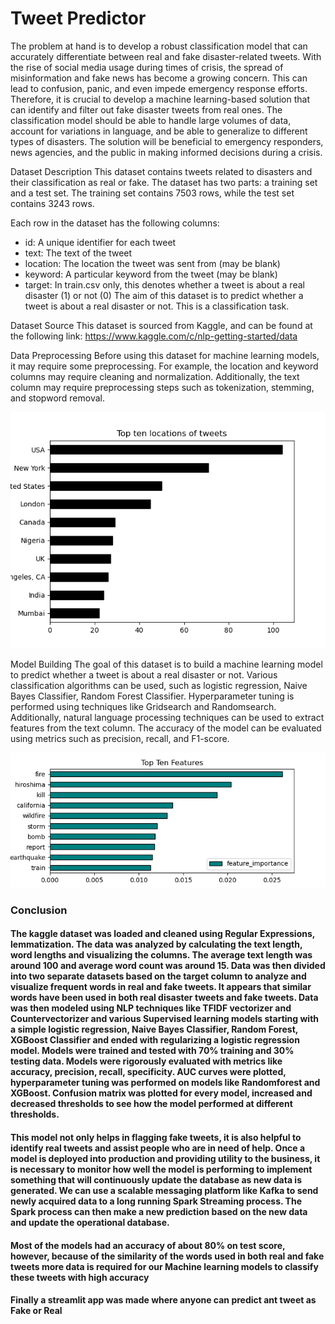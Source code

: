# Tweet Predictor

The problem at hand is to develop a robust classification model that can accurately differentiate between real and fake disaster-related tweets. With the rise of social media usage during times of crisis, the spread of misinformation and fake news has become a growing concern. This can lead to confusion, panic, and even impede emergency response efforts. Therefore, it is crucial to develop a machine learning-based solution that can identify and filter out fake disaster tweets from real ones. The classification model should be able to handle large volumes of data, account for variations in language, and be able to generalize to different types of disasters. The solution will be beneficial to emergency responders, news agencies, and the public in making informed decisions during a crisis.







Dataset Description
This dataset contains tweets related to disasters and their classification as real or fake. The dataset has two parts: a training set and a test set. The training set contains 7503 rows, while the test set contains 3243 rows.

Each row in the dataset has the following columns:

- id: A unique identifier for each tweet
- text: The text of the tweet
- location: The location the tweet was sent from (may be blank)
- keyword: A particular keyword from the tweet (may be blank)
- target: In train.csv only, this denotes whether a tweet is about a real disaster (1) or not (0)
The aim of this dataset is to predict whether a tweet is about a real disaster or not. This is a classification task.

Dataset Source
This dataset is sourced from Kaggle, and can be found at the following link: https://www.kaggle.com/c/nlp-getting-started/data

Data Preprocessing
Before using this dataset for machine learning models, it may require some preprocessing. For example, the location and keyword columns may require cleaning and normalization. Additionally, the text column may require preprocessing steps such as tokenization, stemming, and stopword removal.

![location](./images/location.png)


Model Building
The goal of this dataset is to build a machine learning model to predict whether a tweet is about a real disaster or not. Various classification algorithms can be used, such as logistic regression, Naive Bayes Classifier, Random Forest Classifier. Hyperparameter tuning is performed using techniques like Gridsearch and Randomsearch. Additionally, natural language processing techniques can be used to extract features from the text column. The accuracy of the model can be evaluated using metrics such as precision, recall, and F1-score.


![topfeatures](./images/topfeatures.png)

### Conclusion

#### The kaggle dataset was loaded and cleaned using Regular Expressions, lemmatization. The data was analyzed by calculating the text length, word lengths and visualizing the columns. The average text length was around 100 and average word count was around 15. Data was then divided into two separate datasets based on the target column to analyze and visualize frequent words in real and fake tweets. It appears that similar words have been used in both real disaster tweets and fake tweets. Data was then modeled using NLP techniques like TFIDF vectorizer and Countervectorizer and various Supervised learning models starting with a simple logistic regression, Naive Bayes Classifier, Random Forest, XGBoost Classifier and ended with regularizing a logistic regression model. Models were trained and tested with 70% training and 30% testing data. Models were rigorously evaluated with metrics like accuracy, precision, recall, specificity. AUC curves were plotted, hyperparameter tuning was performed on models like Randomforest and XGBoost. Confusion matrix was plotted for every model, increased and decreased thresholds to see how the model performed at different thresholds. 

####  This model not only helps in flagging fake tweets, it is also helpful to identify real tweets and assist people who are in need of help. Once a model is deployed into production and providing utility to the business, it is necessary to monitor how well the model is performing to implement something that will continuously update the database as new data is generated. We can use a scalable messaging platform like Kafka to send newly acquired data to a long running Spark Streaming process. The Spark process can then make a new prediction based on the new data and update the operational database. 

#### Most of the models had an accuracy of about 80% on test score, however, because of the similarity of the words used in both real and fake tweets more data is required for our Machine learning models to classify these tweets with high accuracy

#### Finally a streamlit app was made where anyone can predict ant tweet as Fake or Real






